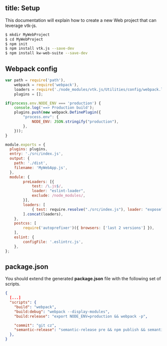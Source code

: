 title: Setup
---

This documentation will explain how to create a new Web project that can leverage vtk-js.

``` bash
$ mkdir MyWebProject
$ cd MyWebProject
$ npm init
$ npm install vtk.js --save-dev
$ npm install kw-web-suite --save-dev
```

## Webpack config

``` js webpack.config.js
var path = require('path'),
    webpack = require('webpack'),
    loaders = require('./node_modules/vtk.js/Utilities/config/webpack.loaders.js'),
    plugins = [];

if(process.env.NODE_ENV === 'production') {
    console.log('==> Production build');
    plugins.push(new webpack.DefinePlugin({
        "process.env": {
            NODE_ENV: JSON.stringify("production"),
        },
    }));
}

module.exports = {
  plugins: plugins,
  entry: './src/index.js',
  output: {
    path: './dist',
    filename: 'MyWebApp.js',
  },
  module: {
        preLoaders: [{
            test: /\.js$/,
            loader: "eslint-loader",
            exclude: /node_modules/,
        }],
        loaders: [
            { test: require.resolve("./src/index.js"), loader: "expose?MyWebApp" },
        ].concat(loaders),
    },
    postcss: [
        require('autoprefixer')({ browsers: ['last 2 versions'] }),
    ],
    eslint: {
        configFile: '.eslintrc.js',
    },
};

```

## package.json

You should extend the generated **package.json** file with the following set of scripts.

``` json package.json
{
  [...]
  "scripts": {
    "build": "webpack",
    "build:debug": "webpack --display-modules",
    "build:release": "export NODE_ENV=production && webpack -p",

    "commit": "git cz",
    "semantic-release": "semantic-release pre && npm publish && semantic-release post"
  },
}
```
